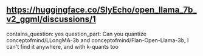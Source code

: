 ## https://huggingface.co/SlyEcho/open_llama_7b_v2_ggml/discussions/1

contains_question: yes
question_part: Can you quantize conceptofmind/LLongMA-3b and conceptofmind/Flan-Open-Llama-3b, I can't find it anywhere, and with k-quants too